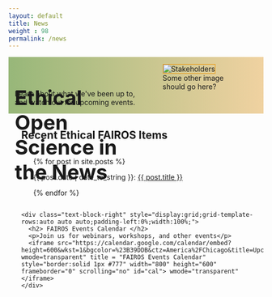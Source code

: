 ```yaml
---
layout: default
title: News
weight : 98
permalink: /news
---
```

<style>
#cal {
  position: relative;
  z-index: 0;
  }

</style>


<div class="text-block-right" style="display:grid;grid-template-columns:repeat(auto-fit, minmax(200px, 1fr));background-image:linear-gradient(to left, #f0d2a1, #97b779);padding:0;margin-right:0;width:100%;" id="headingblock">
    <div class="text-block-right" style="display:grid;grid-template-rows:40px auto;background-color:transparent;padding-left:5%;align-content:center;width:95%;" id="heading-left">
      <h1 style="font-size:40px;height:40px;align-self:start;">Ethical Open Science in the News</h1>
      <p style="align-self:start;padding-top:10px;" id="describe">Learn about what we've been up to, and watch out for upcoming events.</p>
    </div>
    <div class="text-block-right" style="background-color:transparent;padding-left:0;float:right;justify-self:end;max-width:460px; margin-right:5%; margin-left: 5%; width: 90%;" id="heading-image">
      <figure id="stakes">
        <img src="./images/team.jpg" alt="Stakeholders" style="width=100%;border: 1px solid #ec970b;">
        <figcaption>Some other image should go here?</figcaption>
      </figure>
    </div>
  </div>

<div class="text-block-right" style="display:grid;grid-template-rows:auto auto;padding-left:5%;width:95%;">
    <div class="text-block-right" style="display:grid;grid-template-rows:auto auto;padding-left:0%;width:100%;">
      <h2>Recent Ethical FAIROS Items</h2>
      <ul>
      {% for post in site.posts %}
      <li><p>{{ post.date | date_to_string }}: <a href="{{ post.url | relative_url }}">{{ post.title }}</a></p></li>
{% endfor %}
      </ul>
    </div>

    <div class="text-block-right" style="display:grid;grid-template-rows:auto auto auto;padding-left:0%;width:100%;">
      <h2> FAIROS Events Calendar </h2>
      <p>Join us for webinars, workshops, and other events</p>
      <iframe src="https://calendar.google.com/calendar/embed?height=600&wkst=1&bgcolor=%23B39DDB&ctz=America%2FChicago&title=Upcoming%20FAIROS%20Events&src=Y2U1NzRhZTM5Y2JhOTMyNDIyZDAzNjA1MzFlZDE1OGI0ZmQ4MjdiMDY1YmE3Yjk1YjMxNTk1MWVjYTYwNDVlOEBncm91cC5jYWxlbmRhci5nb29nbGUuY29t&color=%238E24AA?wmode=transparent" title = "FAIROS Events Calendar" style="border:solid 1px #777" width="800" height="600" frameborder="0" scrolling="no" id="cal"> wmode="transparent" </iframe>
    </div>
</div>
